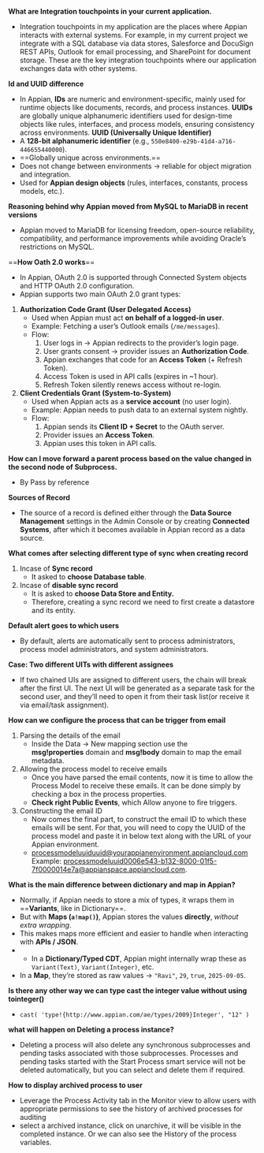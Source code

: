**What are Integration touchpoints in your current application.**
- Integration touchpoints in my application are the places where Appian interacts with external systems. For example, in my current project we integrate with a SQL database via data stores, Salesforce and DocuSign REST APIs, Outlook for email processing, and SharePoint for document storage. These are the key integration touchpoints where our application exchanges data with other systems.

**Id and UUID difference** 
 - In Appian, **IDs** are numeric and environment-specific, mainly used for runtime objects like documents, records, and process instances. **UUIDs** are globally unique alphanumeric identifiers used for design-time objects like rules, interfaces, and process models, ensuring consistency across environments.
**UUID (Universally Unique Identifier)**
 - A **128-bit alphanumeric identifier** (e.g., `550e8400-e29b-41d4-a716-446655440000`).
- ==Globally unique across environments.==
- Does not change between environments → reliable for object migration and integration.
- Used for **Appian design objects** (rules, interfaces, constants, process models, etc.).

**Reasoning behind why Appian moved from MySQL to MariaDB in recent versions**
 - Appian moved to MariaDB for licensing freedom, open-source reliability, compatibility, and performance improvements while avoiding Oracle’s restrictions on MySQL.

==**How Oath 2.0 works**==
 * In Appian, OAuth 2.0 is supported through Connected System objects and HTTP OAuth 2.0 configuration.
 * Appian supports two main OAuth 2.0 grant types:
 1. **Authorization Code Grant (User Delegated Access)**
	  - Used when Appian must act **on behalf of a logged-in user**.
	  - Example: Fetching a user’s Outlook emails (`/me/messages`).
	  - Flow:
		  1. User logs in → Appian redirects to the provider’s login page.
		  2. User grants consent → provider issues an **Authorization Code**.
		  3. Appian exchanges that code for an **Access Token** (+ Refresh Token).
		  4. Access Token is used in API calls (expires in ~1 hour).
		  5. Refresh Token silently renews access without re-login.
2. **Client Credentials Grant (System-to-System)**
	- Used when Appian acts as a **service account** (no user login).
	- Example: Appian needs to push data to an external system nightly.
	- Flow:
	    1. Appian sends its **Client ID + Secret** to the OAuth server.
	    2. Provider issues an **Access Token**.
	    3. Appian uses this token in API calls.

**How can I move forward a parent process based on the value changed in the second node of Subprocess.**
 - By Pass by reference

**Sources of Record**
 *  The source of a record is defined either through the **Data Source Management** settings in the Admin Console or by creating **Connected Systems**, after which it becomes available in Appian record as a data source.

**What comes after selecting different type of sync when creating record**
1. Incase of **Sync record**
	  - It asked to **choose Database table**.
2. Incase of **disable sync record**
	 - It is asked to **choose Data Store and Entity.**
	 - Therefore, creating a sync record we need to first create a datastore and its entity.

**Default alert goes to which users**
 - By default, alerts are automatically sent to process administrators, process model administrators, and system administrators.

**Case: Two different UITs with different assignees**
 - If two chained UIs are assigned to different users, the chain will break after the first UI. The next UI will be generated as a separate task for the second user, and they’ll need to open it from their task list(or receive it via email/task assignment).

**How can we configure the process that can be trigger from email**
1. Parsing the details of the email
	 - Inside the Data -> New mapping section use the **msg!properties** domain and **msg!body** domain to map the email metadata.
2. Allowing the process model to receive emails
	 - Once you have parsed the email contents, now it is time to allow the Process Model to receive these emails. It can be done simply by checking a box in the process properties.
	 - **Check right Public Events**, which Allow anyone to fire triggers.
3. Constructing the email ID
	 - Now comes the final part, to construct the email ID to which these emails will be sent. For that, you will need to copy the UUID of the process model and paste it in below text along with the URL of your Appian environment.
	 - processmodeluuiduuid@yourappianenvironment.appiancloud.com
		 Example: processmodeluuid0006e543-b132-8000-01f5-7f0000014e7a@appianspace.appiancloud.com.

**What is the main difference between dictionary and map in Appian?**
- Normally, if Appian needs to store a mix of types, it wraps them in ==**Variants**, like in Dictionary==.
- But with **Maps (`a!map()`)**, Appian stores the values **directly**, _without extra wrapping_.
- This makes maps more efficient and easier to handle when interacting with **APIs / JSON**.
- - In a **Dictionary/Typed CDT**, Appian might internally wrap these as `Variant(Text)`, `Variant(Integer)`, etc.
- In a **Map**, they’re stored as raw values → `"Ravi"`, `29`, `true`, `2025-09-05`.


**Is there any other way we can type cast the integer value without using tointeger()**
 - `cast( 'type!{http://www.appian.com/ae/types/2009}Integer', "12" )`

**what will happen on Deleting a process instance?**
 - Deleting a process will also delete any synchronous subprocesses and pending tasks associated with those subprocesses. Processes and pending tasks started with the Start Process smart service will not be deleted automatically, but you can select and delete them if required.

**How to display archived process to user**
 - Leverage the Process Activity tab in the Monitor view to allow users with appropriate permissions to see the history of archived processes for auditing
 - select a archived instance, click on unarchive, it will be visible in the completed instance. Or we can also see the History of the process variables.
 